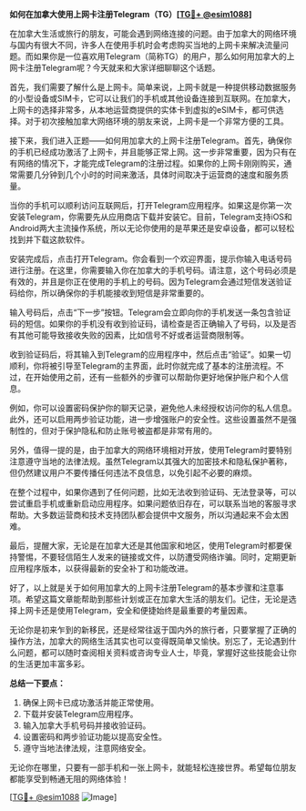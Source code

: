 **如何在加拿大使用上网卡注册Telegram（TG）[[TG💪+ @esim1088](https://t.me/s/esim1088)]**

在加拿大生活或旅行的朋友，可能会遇到网络连接的问题。由于加拿大的网络环境与国内有很大不同，许多人在使用手机时会考虑购买当地的上网卡来解决流量问题。而如果你是一位喜欢用Telegram（简称TG）的用户，那么如何用加拿大的上网卡注册Telegram呢？今天就来和大家详细聊聊这个话题。

首先，我们需要了解什么是上网卡。简单来说，上网卡就是一种提供移动数据服务的小型设备或SIM卡，它可以让我们的手机或其他设备连接到互联网。在加拿大，上网卡的选择非常多，从本地运营商提供的实体卡到虚拟的eSIM卡，都可供选择。对于初次接触加拿大网络环境的朋友来说，上网卡是一个非常方便的工具。

接下来，我们进入正题——如何用加拿大的上网卡注册Telegram。首先，确保你的手机已经成功激活了上网卡，并且能够正常上网。这一步非常重要，因为只有在有网络的情况下，才能完成Telegram的注册过程。如果你的上网卡刚刚购买，通常需要几分钟到几个小时的时间来激活，具体时间取决于运营商的速度和服务质量。

当你的手机可以顺利访问互联网后，打开Telegram应用程序。如果这是你第一次安装Telegram，你需要先从应用商店下载并安装它。目前，Telegram支持iOS和Android两大主流操作系统，所以无论你使用的是苹果还是安卓设备，都可以轻松找到并下载这款软件。

安装完成后，点击打开Telegram。你会看到一个欢迎界面，提示你输入电话号码进行注册。在这里，你需要输入你在加拿大的手机号码。请注意，这个号码必须是有效的，并且是你正在使用的手机上的号码。因为Telegram会通过短信发送验证码给你，所以确保你的手机能接收到短信是非常重要的。

输入号码后，点击“下一步”按钮。Telegram会立即向你的手机发送一条包含验证码的短信。如果你的手机没有收到验证码，请检查是否正确输入了号码，以及是否有其他可能导致接收失败的因素，比如信号不好或者运营商限制等。

收到验证码后，将其输入到Telegram的应用程序中，然后点击“验证”。如果一切顺利，你将被引导至Telegram的主界面，此时你就完成了基本的注册流程。不过，在开始使用之前，还有一些额外的步骤可以帮助你更好地保护账户和个人信息。

例如，你可以设置密码保护你的聊天记录，避免他人未经授权访问你的私人信息。此外，还可以启用两步验证功能，进一步增强账户的安全性。这些设置虽然不是强制性的，但对于保护隐私和防止账号被盗都是非常有用的。

另外，值得一提的是，由于加拿大的网络环境相对开放，使用Telegram时要特别注意遵守当地的法律法规。虽然Telegram以其强大的加密技术和隐私保护著称，但仍然建议用户不要传播任何违法不良信息，以免引起不必要的麻烦。

在整个过程中，如果你遇到了任何问题，比如无法收到验证码、无法登录等，可以尝试重启手机或重新启动应用程序。如果问题依旧存在，可以联系当地的客服寻求帮助。大多数运营商和技术支持团队都会提供中文服务，所以沟通起来不会太困难。

最后，提醒大家，无论是在加拿大还是其他国家和地区，使用Telegram时都要保持警惕，不要轻信陌生人发来的链接或文件，以防遭受网络诈骗。同时，定期更新应用程序版本，以获得最新的安全补丁和功能改进。

好了，以上就是关于如何用加拿大的上网卡注册Telegram的基本步骤和注意事项。希望这篇文章能帮助到那些计划或正在加拿大生活的朋友们。记住，无论是选择上网卡还是使用Telegram，安全和便捷始终是最重要的考量因素。

无论你是初来乍到的新移民，还是经常往返于国内外的旅行者，只要掌握了正确的操作方法，加拿大的网络生活其实也可以变得既简单又愉快。别忘了，无论遇到什么问题，都可以随时查阅相关资料或咨询专业人士，毕竟，掌握好这些技能会让你的生活更加丰富多彩。

**总结一下要点：**
1. 确保上网卡已成功激活并能正常使用。
2. 下载并安装Telegram应用程序。
3. 输入加拿大手机号码并接收验证码。
4. 设置密码和两步验证功能以提高安全性。
5. 遵守当地法律法规，注意网络安全。

无论你在哪里，只要有一部手机和一张上网卡，就能轻松连接世界。希望每位朋友都能享受到畅通无阻的网络体验！

[[TG💪+ @esim1088](https://t.me/s/esim1088) ![Image](https://i.postimg.cc/4NQfJmqS/Snipaste-2025-05-13-00-14-12.png)]